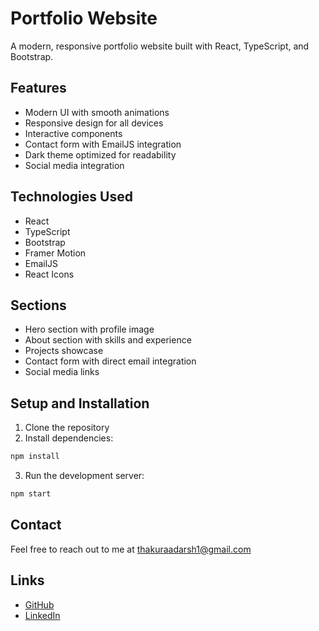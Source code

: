 # Portfolio Website

A modern, responsive portfolio website built with React, TypeScript, and Bootstrap.

## Features

- Modern UI with smooth animations
- Responsive design for all devices
- Interactive components
- Contact form with EmailJS integration
- Dark theme optimized for readability
- Social media integration

## Technologies Used

- React
- TypeScript
- Bootstrap
- Framer Motion
- EmailJS
- React Icons

## Sections

- Hero section with profile image
- About section with skills and experience
- Projects showcase
- Contact form with direct email integration
- Social media links

## Setup and Installation

1. Clone the repository
2. Install dependencies:
```bash
npm install
```
3. Run the development server:
```bash
npm start
```

## Contact

Feel free to reach out to me at thakuraadarsh1@gmail.com

## Links

- [GitHub](https://github.com/Aadarsh2021)
- [LinkedIn](https://www.linkedin.com/in/aadarsh-thakur-1bbb29230/)
